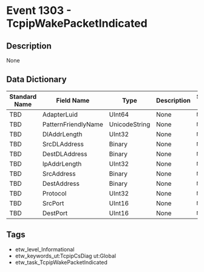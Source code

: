 # Event 1303 - TcpipWakePacketIndicated

## Description
None

## Data Dictionary
|Standard Name|Field Name|Type|Description|Sample Value|
|---|---|---|---|---|
|TBD|AdapterLuid|UInt64|None|`None`|
|TBD|PatternFriendlyName|UnicodeString|None|`None`|
|TBD|DlAddrLength|UInt32|None|`None`|
|TBD|SrcDLAddress|Binary|None|`None`|
|TBD|DestDLAddress|Binary|None|`None`|
|TBD|IpAddrLength|UInt32|None|`None`|
|TBD|SrcAddress|Binary|None|`None`|
|TBD|DestAddress|Binary|None|`None`|
|TBD|Protocol|UInt32|None|`None`|
|TBD|SrcPort|UInt16|None|`None`|
|TBD|DestPort|UInt16|None|`None`|

## Tags
* etw_level_Informational
* etw_keywords_ut:TcpipCsDiag ut:Global
* etw_task_TcpipWakePacketIndicated